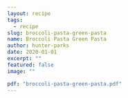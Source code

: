 ```yaml
---
layout: recipe
tags:
  - recipe
slug: broccoli-pasta-green-pasta
name: Broccoli Pasta Green Pasta
author: hunter-parks
date: 2020-01-01
excerpt: ""
featured: false
image: ""

pdf: "broccoli-pasta-green-pasta.pdf"
---
```

